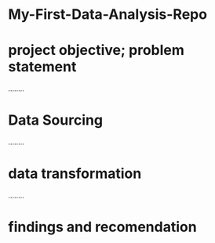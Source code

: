 # My-First-Data-Analysis-Repo


# project objective; problem statement



........
# Data Sourcing 



........
# data transformation



........
# findings and recomendation
